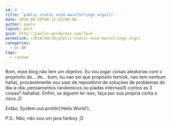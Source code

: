 ```yaml
---
id: 4
title: 'public static void main(Strings args[])'
date: 2010-09-20T00:15:53+00:00
author: paolo
layout: post
guid: http://paoloo.wordpress.com/?p=4
permalink: /2010/09/20/public-static-void-mainstrings-args/
categories:
  - pt-BR
tags:
  - random
---
```

Bom, esse blog não tem um objetivo. Eu vou jogar coisas aleatorias com o propósito de&#8230; de&#8230; bom, eu nao sei que propósito tem(ok, nao tem nenhum haha), provavelmente vou usar de repositório de soluções de problemas do dia-a-dia, pensamentos randomicos ou piadas internas(5 contos as 3 coisas? hahaha). Enfim, se alguem ler isso, faça por sua própria conta e risco ;D

Então, System.out.println(&#8216;Hello World&#8217;);

P.S.: Não, não sou um java fanboy ;D